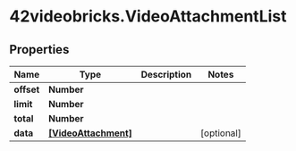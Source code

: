 # 42videobricks.VideoAttachmentList

## Properties

Name | Type | Description | Notes
------------ | ------------- | ------------- | -------------
**offset** | **Number** |  | 
**limit** | **Number** |  | 
**total** | **Number** |  | 
**data** | [**[VideoAttachment]**](VideoAttachment.md) |  | [optional] 


